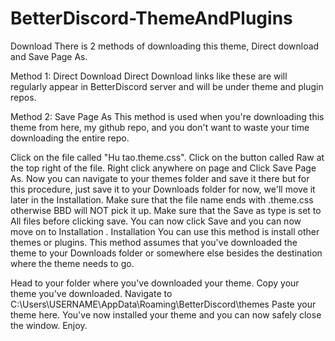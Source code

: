# BetterDiscord-ThemeAndPlugins

Download
There is 2 methods of downloading this theme, Direct download and Save Page As.

Method 1: Direct Download
Direct Download links like these are will regularly appear in BetterDiscord server and will be under theme and plugin repos.

Method 2: Save Page As
This method is used when you're downloading this theme from here, my github repo, and you don't want to waste your time downloading the entire repo.

Click on the file called "Hu tao.theme.css".
Click on the button called Raw at the top right of the file.
Right click anywhere on page and Click Save Page As.
Now you can navigate to your themes folder and save it there but for this procedure, just save it to your Downloads folder for now, we'll move it later in the Installation.
Make sure that the file name ends with .theme.css otherwise BBD will NOT pick it up.
Make sure that the Save as type is set to All files before clicking save.
You can now click Save and you can now move on to Installation .
Installation
You can use this method is install other themes or plugins. This method assumes that you've downloaded the theme to your Downloads folder or somewhere else besides the destination where the theme needs to go.

Head to your folder where you've downloaded your theme.
Copy your theme you've downloaded.
Navigate to C:\Users\USERNAME\AppData\Roaming\BetterDiscord\themes
Paste your theme here.
You've now installed your theme and you can now safely close the window. Enjoy.
